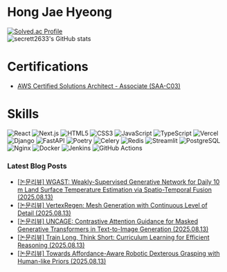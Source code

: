 # Hong Jae Hyeong

[![Solved.ac Profile](http://mazassumnida.wtf/api/v2/generate_badge?boj=secrett2633)](https://solved.ac/secrett2633/)  
![secrett2633's GitHub stats](https://github-readme-stats.vercel.app/api?username=secrett2633&show_icons=true&theme=radical)  

# Certifications
- [AWS Certified Solutions Architect - Associate (SAA-C03)](https://www.credly.com/badges/ee24ba15-e661-4741-bc4c-46bdaca76e75/public_url)

# Skills
![React](https://img.shields.io/badge/React-61DAFB.svg?&style=for-the-badge&logo=React&logoColor=white)
![Next.js](https://img.shields.io/badge/Next.js-000000.svg?&style=for-the-badge&logo=Next.js&logoColor=white)
![HTML5](https://img.shields.io/badge/HTML5-E34F26.svg?&style=for-the-badge&logo=HTML5&logoColor=white)
![CSS3](https://img.shields.io/badge/CSS3-1572B6.svg?&style=for-the-badge&logo=CSS3&logoColor=white)
![JavaScript](https://img.shields.io/badge/JavaScript-F7DF1E.svg?&style=for-the-badge&logo=JavaScript&logoColor=white)
![TypeScript](https://img.shields.io/badge/TypeScript-3178C6.svg?&style=for-the-badge&logo=TypeScript&logoColor=white)
![Vercel](https://img.shields.io/badge/Vercel-000000.svg?&style=for-the-badge&logo=Vercel&logoColor=white)  
![Django](https://img.shields.io/badge/Django-092E20.svg?&style=for-the-badge&logo=Django&logoColor=white)
![FastAPI](https://img.shields.io/badge/FastAPI-009688.svg?&style=for-the-badge&logo=FastAPI&logoColor=white)
![Poetry](https://img.shields.io/badge/Poetry-7031B9.svg?&style=for-the-badge&logo=Poetry&logoColor=white)
![Celery](https://img.shields.io/badge/Celery-378B29.svg?&style=for-the-badge&logo=Celery&logoColor=white)
![Redis](https://img.shields.io/badge/Redis-DC382D.svg?&style=for-the-badge&logo=Redis&logoColor=white)
![Streamlit](https://img.shields.io/badge/Streamlit-FF4B4B.svg?&style=for-the-badge&logo=Streamlit&logoColor=white)
![PostgreSQL](https://img.shields.io/badge/PostgreSQL-4169E1.svg?&style=for-the-badge&logo=PostgreSQL&logoColor=white)  
![Nginx](https://img.shields.io/badge/Nginx-009639.svg?&style=for-the-badge&logo=Nginx&logoColor=white)
![Docker](https://img.shields.io/badge/Docker-2496ED.svg?&style=for-the-badge&logo=Docker&logoColor=white)
![Jenkins](https://img.shields.io/badge/Jenkins-D24939.svg?&style=for-the-badge&logo=Jenkins&logoColor=white)
![GitHub Actions](https://img.shields.io/badge/GitHub%20Actions-2088FF.svg?&style=for-the-badge&logo=GitHub%20Actions&logoColor=white)

### Latest Blog Posts
- [[논문리뷰] WGAST: Weakly-Supervised Generative Network for Daily 10 m Land Surface Temperature Estimation via Spatio-Temporal Fusion (2025.08.13)](https://secrett2633.github.io/ai/review/2025-8-13-WGAST_Weakly-Supervised_Generative_Network_for_Daily_10_m_Land_Surface_Temperature_Estimation_via_Spatio-Temporal_Fusion/)
- [[논문리뷰] VertexRegen: Mesh Generation with Continuous Level of Detail (2025.08.13)](https://secrett2633.github.io/ai/review/2025-8-13-VertexRegen_Mesh_Generation_with_Continuous_Level_of_Detail/)
- [[논문리뷰] UNCAGE: Contrastive Attention Guidance for Masked Generative Transformers in Text-to-Image Generation (2025.08.13)](https://secrett2633.github.io/ai/review/2025-8-13-UNCAGE_Contrastive_Attention_Guidance_for_Masked_Generative_Transformers_in_Text-to-Image_Generation/)
- [[논문리뷰] Train Long, Think Short: Curriculum Learning for Efficient Reasoning (2025.08.13)](https://secrett2633.github.io/ai/review/2025-8-13-Train_Long_Think_Short_Curriculum_Learning_for_Efficient_Reasoning/)
- [[논문리뷰] Towards Affordance-Aware Robotic Dexterous Grasping with Human-like Priors (2025.08.13)](https://secrett2633.github.io/ai/review/2025-8-13-Towards_Affordance-Aware_Robotic_Dexterous_Grasping_with_Human-like_Priors/)